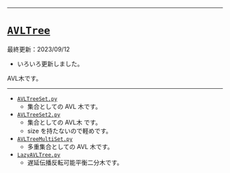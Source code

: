 _____

# [`AVLTree`](https://github.com/titanium-22/Library_py/blob/main/DataStructures/AVLTree)
<!-- code=https://github.com/titanium-22/Library_py/blob/main/DataStructures\AVLTree\AVLTree.py -->

最終更新：2023/09/12

- いろいろ更新しました。

AVL木です。

_____

- [`AVLTreeSet.py`](https://github.com/titanium-22/Library_py/blob/main/DataStructures/AVLTree/AVLTreeSet.py)
  - 集合としての AVL 木です。 
- [`AVLTreeSet2.py`](https://github.com/titanium-22/Library_py/blob/main/DataStructures/AVLTree/AVLTreeSet2.py)
  - 集合としての AVL木 です。
  - size を持たないので軽めです。
- [`AVLTreeMultiSet.py`](https://github.com/titanium-22/Library_py/blob/main/DataStructures/AVLTree/AVLTreeMultiset.py)
  - 多重集合としての AVL 木です。
- [`LazyAVLTree.py`](https://github.com/titanium-22/Library_py/blob/main/DataStructures/AVLTree/LazyAVLTree.py)
  - 遅延伝播反転可能平衡二分木です。


